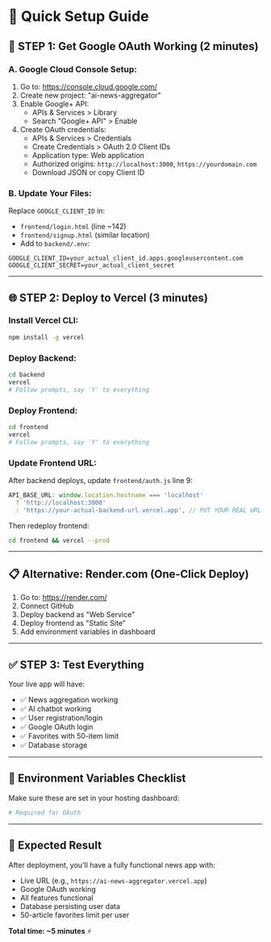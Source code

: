 # 🔧 Quick Setup Guide

## 🚀 **STEP 1: Get Google OAuth Working (2 minutes)**

### A. Google Cloud Console Setup:
1. Go to: https://console.cloud.google.com/
2. Create new project: "ai-news-aggregator"
3. Enable Google+ API:
   - APIs & Services > Library
   - Search "Google+ API" > Enable
4. Create OAuth credentials:
   - APIs & Services > Credentials
   - Create Credentials > OAuth 2.0 Client IDs
   - Application type: Web application
   - Authorized origins: `http://localhost:3000`, `https://yourdomain.com`
   - Download JSON or copy Client ID

### B. Update Your Files:
Replace `GOOGLE_CLIENT_ID` in:
- `frontend/login.html` (line ~142)
- `frontend/signup.html` (similar location)
- Add to `backend/.env`:
```
GOOGLE_CLIENT_ID=your_actual_client_id.apps.googleusercontent.com
GOOGLE_CLIENT_SECRET=your_actual_client_secret
```

---

## 🌐 **STEP 2: Deploy to Vercel (3 minutes)**

### Install Vercel CLI:
```bash
npm install -g vercel
```

### Deploy Backend:
```bash
cd backend
vercel
# Follow prompts, say 'Y' to everything
```

### Deploy Frontend:
```bash
cd frontend  
vercel
# Follow prompts, say 'Y' to everything
```

### Update Frontend URL:
After backend deploys, update `frontend/auth.js` line 9:
```javascript
API_BASE_URL: window.location.hostname === 'localhost' 
  ? 'http://localhost:3000' 
  : 'https://your-actual-backend-url.vercel.app', // PUT YOUR REAL URL HERE
```

Then redeploy frontend:
```bash
cd frontend && vercel --prod
```

---

## 📋 **Alternative: Render.com (One-Click Deploy)**

1. Go to: https://render.com/
2. Connect GitHub
3. Deploy backend as "Web Service"
4. Deploy frontend as "Static Site"  
5. Add environment variables in dashboard

---

## ✅ **STEP 3: Test Everything**

Your live app will have:
- ✅ News aggregation working
- ✅ AI chatbot working  
- ✅ User registration/login
- ✅ Google OAuth login
- ✅ Favorites with 50-item limit
- ✅ Database storage

---

## 🔑 **Environment Variables Checklist**

Make sure these are set in your hosting dashboard:

```bash
# Required for OAuth

```

---

## 🎯 **Expected Result**

After deployment, you'll have a fully functional news app with:
- Live URL (e.g., `https://ai-news-aggregator.vercel.app`)
- Google OAuth working
- All features functional
- Database persisting user data
- 50-article favorites limit per user

**Total time: ~5 minutes** ⚡